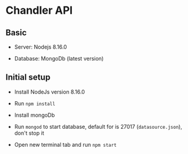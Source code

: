 # Chandler API

## Basic

- Server: Nodejs 8.16.0

- Database: MongoDb (latest version) 

## Initial setup

- Install NodeJs version 8.16.0

- Run `npm install`

- Install mongoDb

- Run `mongod` to start database, default for is 27017 (`datasource.json`), don't stop it

- Open new terminal tab and run `npm start`
